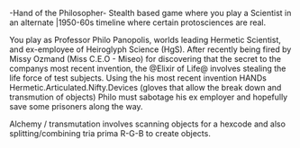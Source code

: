 -Hand of the Philosopher-
Stealth based game where you play a Scientist in an alternate |1950-60s timeline where certain protosciences are real. 

You play as Professor Philo Panopolis, worlds leading Hermetic Scientist, and ex-employee of Heiroglyph Science (HgS). After recently being fired by Missy Ozmand (Miss C.E.O - Miseo) for discovering that the secret to the companys most recent invention, the @Elixir of Life@ involves stealing the life force of test subjects.
Using the his most recent invention HANDs Hermetic.Articulated.Nifty.Devices (gloves that allow the break down and transmution of objects) Philo must sabotage his ex employer and hopefully save some prisoners along the way.

Alchemy / transmutation involves scanning objects for a hexcode and also splitting/combining tria prima R-G-B to create objects.
